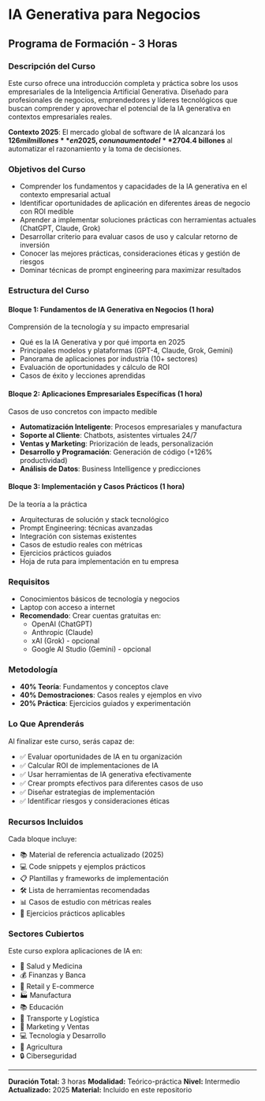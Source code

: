 # IA Generativa para Negocios
## Programa de Formación - 3 Horas

### Descripción del Curso

Este curso ofrece una introducción completa y práctica sobre los usos empresariales de la Inteligencia Artificial Generativa. Diseñado para profesionales de negocios, emprendedores y líderes tecnológicos que buscan comprender y aprovechar el potencial de la IA generativa en contextos empresariales reales.

**Contexto 2025**: El mercado global de software de IA alcanzará los **$126 mil millones** en 2025, con un aumento del **270%** en adopción empresarial. La IA impulsa un aumento de productividad estimado en **$4.4 billones** al automatizar el razonamiento y la toma de decisiones.

### Objetivos del Curso

- Comprender los fundamentos y capacidades de la IA generativa en el contexto empresarial actual
- Identificar oportunidades de aplicación en diferentes áreas de negocio con ROI medible
- Aprender a implementar soluciones prácticas con herramientas actuales (ChatGPT, Claude, Grok)
- Desarrollar criterio para evaluar casos de uso y calcular retorno de inversión
- Conocer las mejores prácticas, consideraciones éticas y gestión de riesgos
- Dominar técnicas de prompt engineering para maximizar resultados

### Estructura del Curso

#### **Bloque 1: Fundamentos de IA Generativa en Negocios** (1 hora)
Comprensión de la tecnología y su impacto empresarial
- Qué es la IA Generativa y por qué importa en 2025
- Principales modelos y plataformas (GPT-4, Claude, Grok, Gemini)
- Panorama de aplicaciones por industria (10+ sectores)
- Evaluación de oportunidades y cálculo de ROI
- Casos de éxito y lecciones aprendidas

#### **Bloque 2: Aplicaciones Empresariales Específicas** (1 hora)
Casos de uso concretos con impacto medible
- **Automatización Inteligente**: Procesos empresariales y manufactura
- **Soporte al Cliente**: Chatbots, asistentes virtuales 24/7
- **Ventas y Marketing**: Priorización de leads, personalización
- **Desarrollo y Programación**: Generación de código (+126% productividad)
- **Análisis de Datos**: Business Intelligence y predicciones

#### **Bloque 3: Implementación y Casos Prácticos** (1 hora)
De la teoría a la práctica
- Arquitecturas de solución y stack tecnológico
- Prompt Engineering: técnicas avanzadas
- Integración con sistemas existentes
- Casos de estudio reales con métricas
- Ejercicios prácticos guiados
- Hoja de ruta para implementación en tu empresa

### Requisitos

- Conocimientos básicos de tecnología y negocios
- Laptop con acceso a internet
- **Recomendado**: Crear cuentas gratuitas en:
  - OpenAI (ChatGPT)
  - Anthropic (Claude)
  - xAI (Grok) - opcional
  - Google AI Studio (Gemini) - opcional

### Metodología

- **40% Teoría**: Fundamentos y conceptos clave
- **40% Demostraciones**: Casos reales y ejemplos en vivo
- **20% Práctica**: Ejercicios guiados y experimentación

### Lo Que Aprenderás

Al finalizar este curso, serás capaz de:
- ✅ Evaluar oportunidades de IA en tu organización
- ✅ Calcular ROI de implementaciones de IA
- ✅ Usar herramientas de IA generativa efectivamente
- ✅ Crear prompts efectivos para diferentes casos de uso
- ✅ Diseñar estrategias de implementación
- ✅ Identificar riesgos y consideraciones éticas

### Recursos Incluidos

Cada bloque incluye:
- 📚 Material de referencia actualizado (2025)
- 💻 Code snippets y ejemplos prácticos
- 📋 Plantillas y frameworks de implementación
- 🛠️ Lista de herramientas recomendadas
- 📊 Casos de estudio con métricas reales
- 🎯 Ejercicios prácticos aplicables

### Sectores Cubiertos

Este curso explora aplicaciones de IA en:
- 🏥 Salud y Medicina
- 💰 Finanzas y Banca
- 🛒 Retail y E-commerce
- 🏭 Manufactura
- 📚 Educación
- 🚗 Transporte y Logística
- 🎯 Marketing y Ventas
- 💻 Tecnología y Desarrollo
- 🌱 Agricultura
- 🔒 Ciberseguridad

---

**Duración Total:** 3 horas
**Modalidad:** Teórico-práctica
**Nivel:** Intermedio
**Actualizado:** 2025
**Material:** Incluido en este repositorio
